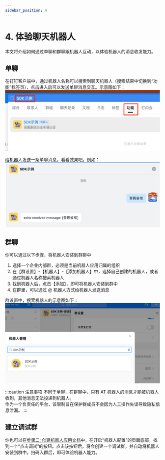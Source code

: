 ```yaml
---
sidebar_position: 4
---
```


# 4. 体验聊天机器人

本文将介绍如何通过单聊和群聊跟机器人互动，以体验机器人的消息收发能力。

## 单聊

在钉钉客户端中，通过机器人名称可以搜索到聊天机器人（搜索结果中切换到“功能”标签页），点击进入后可以发送单聊消息交互。示意图如下：
![搜索机器人](/img/explore/stream/bot/search-bot.png)

给机器人发送一条单聊消息，看看效果吧。例如：
![单聊交互](/img/explore/stream/bot/bot-private-chat.png)

## 群聊

你可以通过以下步骤，将机器人安装到群聊中

1. 选择一个企业内部群，必须是当前机器人应用归属的组织
2. 在【群设置】-【机器人】-【添加机器人】中，选择自己创建的机器人，或者通过机器人名称搜索机器人
3. 找到机器人后，点击【添加】，即可将机器人安装到群中
4. 在群里，可以通过 @ 机器人方式给机器人发送消息

群设置中，搜索机器人的示意图如下：
![群聊中安装机器人](/img/explore/stream/bot/install-bot.png)

:::caution 注意事项
不同于单聊，在群聊中，只有 AT 机器人的消息才能被机器人收到，其他消息无法投递到机器人。<br />作为一个负责任的平台，该限制旨在保护群成员不会因为人工操作失误导致隐私信息泄漏。
:::

## 建立调试群

你也可以在[步骤二: 创建机器人应用文档](/docs/explore/tutorials/stream/bot/golang/create-bot)中，在开启“机器人配置”的页面底部，找到一个“点击调试”的按钮。点击该按钮后，将会创建一个调试群，并自动将机器人安装到群中。扫码入群后，即可体验机器人能力。